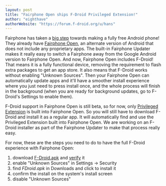 ```yaml
---
layout: post
title: "Fairphone Open ships F-Droid Privileged Extension!"
author: "eighthave"
authorWebsite: "https://forum.f-droid.org/u/hans"
---
```


Fairphone has taken a
[big step](https://www.fairphone.com/en/2018/01/23/f-droid-auto-updates/)
towards making a fully free Android phone!  They already have
[Fairphone Open](https://www.fairphone.com/en/2016/04/28/releasing-the-fairphone-2-open-operating-system-2/),
an alternate version of Android that does not include any proprietary
apps.  The built-in Fairphone Updater makes it really easy to switch a
Fairphone away from the Google Android version to Fairphone Open.  And
now, Fairphone Open includes F-Droid!  That means it is a fully
functional device, removing the requirement to flash extra packages to
get an app store.  It also means that F-Droid works without enabling
"Unknown Sources".  Then your Fairphone Open can automatically update
apps and it'll have a smoother install experience where you just need
to press install once, and the whole process will finish in the
background (when you are ready for background updates, go to F-Droid's
Settings to enable them).

F-Droid support in Fairphone Open is still beta, so for now, only
[Privileged Extension](https://gitlab.com/fdroid/privileged-extension/#f-droid-privileged-extension)
is built into Fairphone Open. So you will still have to download
F-Droid and install it as a regular app.  It will automatically find
and use the Privileged Extension built into Fairphone Open.  We are
working on an F-Droid installer as part of the Fairphone Updater to
make that process really easy.

For now, these are the steps you need to do to have the full F-Droid
experience with Fairphone Open:

1. download [F-Droid.apk](/F-Droid.apk) and [verify](/F-Droid.apk.asc) it
2. enable "Unknown Sources" in Settings -> Security
3. find _FDroid.apk_ in Downloads and click to install it
4. confirm the install on the system's install screen
5. disable "Unknown Sources"
